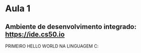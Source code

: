# Aula 1 

## Ambiente de desenvolvimento integrado: https://ide.cs50.io

  PRIMEIRO HELLO WORLD NA LINGUAGEM C:
  
